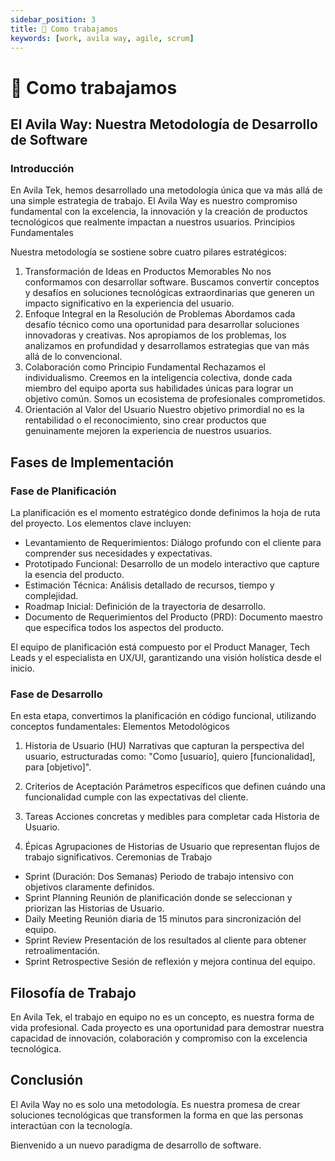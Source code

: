 ```yaml
---
sidebar_position: 3
title: 💼 Como trabajamos
keywords: [work, avila way, agile, scrum]
---
```


# 💼 Como trabajamos

## El Avila Way: Nuestra Metodología de Desarrollo de Software

### Introducción

En Avila Tek, hemos desarrollado una metodología única que va más allá de una simple estrategia de trabajo. El Avila Way es nuestro compromiso fundamental con la excelencia, la innovación y la creación de productos tecnológicos que realmente impactan a nuestros usuarios.
Principios Fundamentales

Nuestra metodología se sostiene sobre cuatro pilares estratégicos:

1. Transformación de Ideas en Productos Memorables No nos conformamos con desarrollar software. Buscamos convertir conceptos y desafíos en soluciones tecnológicas extraordinarias que generen un impacto significativo en la experiencia del usuario.
2. Enfoque Integral en la Resolución de Problemas Abordamos cada desafío técnico como una oportunidad para desarrollar soluciones innovadoras y creativas. Nos apropiamos de los problemas, los analizamos en profundidad y desarrollamos estrategias que van más allá de lo convencional.
3. Colaboración como Principio Fundamental Rechazamos el individualismo. Creemos en la inteligencia colectiva, donde cada miembro del equipo aporta sus habilidades únicas para lograr un objetivo común. Somos un ecosistema de profesionales comprometidos.
4. Orientación al Valor del Usuario Nuestro objetivo primordial no es la rentabilidad o el reconocimiento, sino crear productos que genuinamente mejoren la experiencia de nuestros usuarios.

## Fases de Implementación

### Fase de Planificación

La planificación es el momento estratégico donde definimos la hoja de ruta del proyecto. Los elementos clave incluyen:

- Levantamiento de Requerimientos: Diálogo profundo con el cliente para comprender sus necesidades y expectativas.
- Prototipado Funcional: Desarrollo de un modelo interactivo que capture la esencia del producto.
- Estimación Técnica: Análisis detallado de recursos, tiempo y complejidad.
- Roadmap Inicial: Definición de la trayectoria de desarrollo.
- Documento de Requerimientos del Producto (PRD): Documento maestro que especifica todos los aspectos del producto.

El equipo de planificación está compuesto por el Product Manager, Tech Leads y el especialista en UX/UI, garantizando una visión holística desde el inicio.

### Fase de Desarrollo

En esta etapa, convertimos la planificación en código funcional, utilizando conceptos fundamentales:
Elementos Metodológicos

1. Historia de Usuario (HU) Narrativas que capturan la perspectiva del usuario, estructuradas como: "Como [usuario], quiero [funcionalidad], para [objetivo]".

2. Criterios de Aceptación Parámetros específicos que definen cuándo una funcionalidad cumple con las expectativas del cliente.

3. Tareas Acciones concretas y medibles para completar cada Historia de Usuario.

4. Épicas Agrupaciones de Historias de Usuario que representan flujos de trabajo significativos.
   Ceremonias de Trabajo

- Sprint (Duración: Dos Semanas) Periodo de trabajo intensivo con objetivos claramente definidos.
- Sprint Planning Reunión de planificación donde se seleccionan y priorizan las Historias de Usuario.
- Daily Meeting Reunión diaria de 15 minutos para sincronización del equipo.
- Sprint Review Presentación de los resultados al cliente para obtener retroalimentación.
- Sprint Retrospective Sesión de reflexión y mejora continua del equipo.

## Filosofía de Trabajo

En Avila Tek, el trabajo en equipo no es un concepto, es nuestra forma de vida profesional. Cada proyecto es una oportunidad para demostrar nuestra capacidad de innovación, colaboración y compromiso con la excelencia tecnológica.

## Conclusión

El Avila Way no es solo una metodología. Es nuestra promesa de crear soluciones tecnológicas que transformen la forma en que las personas interactúan con la tecnología.

Bienvenido a un nuevo paradigma de desarrollo de software.
